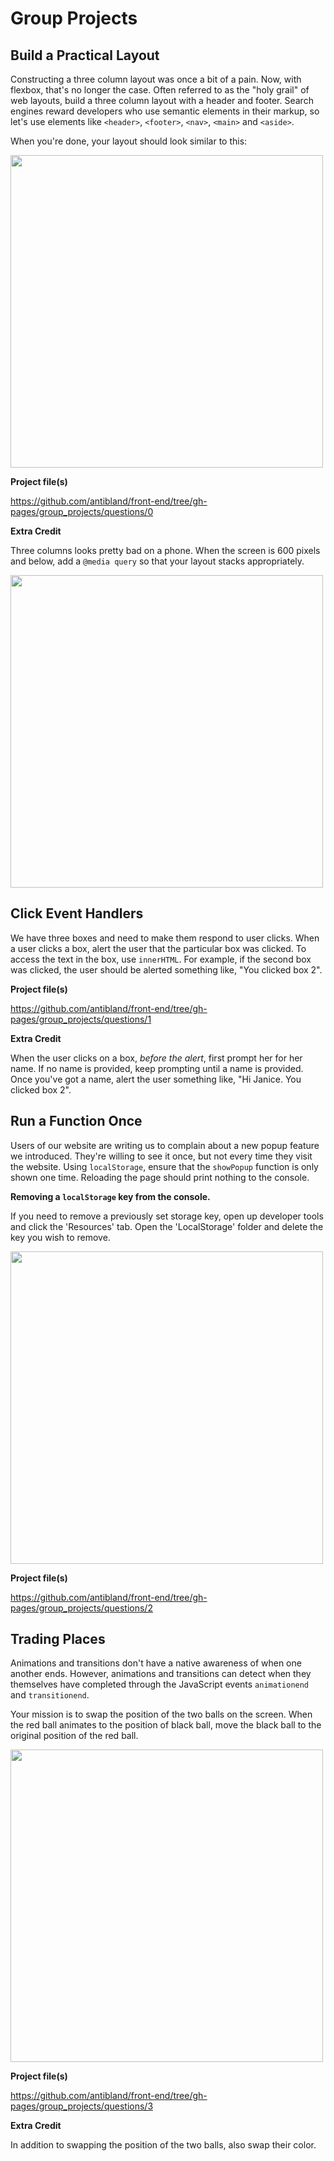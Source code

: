 # Group Projects

## Build a Practical Layout

Constructing a three column layout was once a bit of a pain. Now, with flexbox, that's no longer the case. Often referred to as the "holy grail" of web layouts, build a three column layout with a header and footer. Search engines reward developers who use semantic elements in their markup, so let's use elements like `<header>`, `<footer>`, `<nav>`, `<main>` and `<aside>`.

When you're done, your layout should look similar to this:

<img src='https://dl.dropboxusercontent.com/u/24799515/holy_grail.png' alt='' width='500' />

**Project file(s)**

https://github.com/antibland/front-end/tree/gh-pages/group_projects/questions/0

**Extra Credit**

Three columns looks pretty bad on a phone. When the screen is 600 pixels and below, add a `@media query` so that your layout stacks appropriately.

<img src='https://dl.dropboxusercontent.com/u/24799515/mobile.png' alt='' width='500' />

## Click Event Handlers

We have three boxes and need to make them respond to user clicks. When a user clicks a box, alert the user that the particular box was clicked. To access the text in the box, use `innerHTML`. For example, if the second box was clicked, the user should be alerted something like, "You clicked box 2".

**Project file(s)**

https://github.com/antibland/front-end/tree/gh-pages/group_projects/questions/1

**Extra Credit**

When the user clicks on a box, *before the alert*, first prompt her for her name. If no name is provided, keep prompting until a name is provided. Once you've got a name, alert the user something like, "Hi Janice. You clicked box 2".

## Run a Function Once

Users of our website are writing us to complain about a new popup feature we introduced. They're willing to see it once, but not every time they visit the website. Using `localStorage`, ensure that the `showPopup` function is only shown one time. Reloading the page should print nothing to the console.

**Removing a `localStorage` key from the console.**

If you need to remove a previously set storage key, open up developer tools and click the 'Resources' tab. Open the 'LocalStorage' folder and delete the key you wish to remove.

<img src='https://dl.dropboxusercontent.com/u/24799515/remove_storage.png' alt='' width='500' />

**Project file(s)**

https://github.com/antibland/front-end/tree/gh-pages/group_projects/questions/2

## Trading Places

Animations and transitions don't have a native awareness of when one another ends. However, animations and transitions can detect when they themselves have completed through the JavaScript events `animationend` and `transitionend`.

Your mission is to swap the position of the two balls on the screen. When the red ball animates to the position of black ball, move the black ball to the original position of the red ball.

<img src='https://dl.dropboxusercontent.com/u/24799515/trade_paces.gif' alt='' width='500' />

**Project file(s)**

https://github.com/antibland/front-end/tree/gh-pages/group_projects/questions/3

**Extra Credit**

In addition to swapping the position of the two balls, also swap their color.
